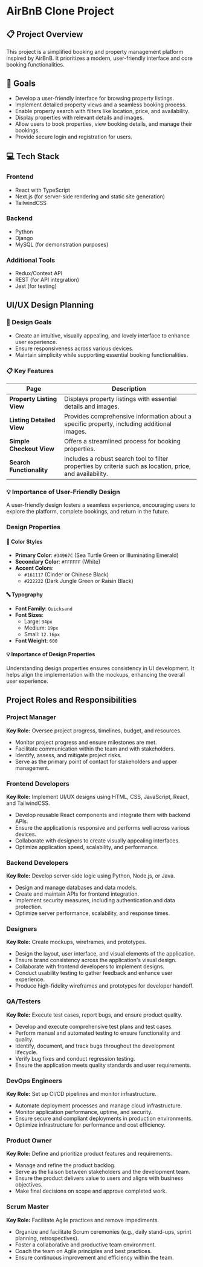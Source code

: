 # AirBnB Clone Project  

## 📋 Project Overview  
This project is a simplified booking and property management platform inspired by AirBnB. It prioritizes a modern, user-friendly interface and core booking functionalities.  

## 🎯 Goals  
- Develop a user-friendly interface for browsing property listings.  
- Implement detailed property views and a seamless booking process.  
- Enable property search with filters like location, price, and availability.  
- Display properties with relevant details and images.  
- Allow users to book properties, view booking details, and manage their bookings.  
- Provide secure login and registration for users.  

## 💻 Tech Stack  
### Frontend  
- React with TypeScript  
- Next.js (for server-side rendering and static site generation)  
- TailwindCSS  

### Backend  
- Python  
- Django  
- MySQL (for demonstration purposes)  

### Additional Tools  
- Redux/Context API  
- REST (for API integration)  
- Jest (for testing) 

## UI/UX Design Planning  

### 🎯 Design Goals  
- Create an intuitive, visually appealing, and lovely interface to enhance user experience.  
- Ensure responsiveness across various devices.  
- Maintain simplicity while supporting essential booking functionalities.  

### 📋 Key Features  
| **Page**                | **Description**                                                                                     |
|-------------------------|-----------------------------------------------------------------------------------------------------|
| **Property Listing View** | Displays property listings with essential details and images.                                      |
| **Listing Detailed View** | Provides comprehensive information about a specific property, including additional images.          |
| **Simple Checkout View**  | Offers a streamlined process for booking properties.                                               |
| **Search Functionality**  | Includes a robust search tool to filter properties by criteria such as location, price, and availability. |  

### 💡 Importance of User-Friendly Design  
A user-friendly design fosters a seamless experience, encouraging users to explore the platform, complete bookings, and return in the future.  

### Design Properties  

#### 🎨 Color Styles  
- **Primary Color**: `#34967C` (Sea Turtle Green or Illuminating Emerald)  
- **Secondary Color**: `#FFFFFF` (White)  
- **Accent Colors**:  
  - `#161117` (Cinder or Chinese Black)  
  - `#222222` (Dark Jungle Green or Raisin Black)  

#### 🔤 Typography  
- **Font Family**: `Quicksand`  
- **Font Sizes**:  
  - Large: `94px`  
  - Medium: `19px`  
  - Small: `12.16px`  
- **Font Weight**: `600`  

#### 💡 Importance of Design Properties  
Understanding design properties ensures consistency in UI development. It helps align the implementation with the mockups, enhancing the overall user experience.

## Project Roles and Responsibilities

### Project Manager  
**Key Role:** Oversee project progress, timelines, budget, and resources.  
- Monitor project progress and ensure milestones are met.  
- Facilitate communication within the team and with stakeholders.  
- Identify, assess, and mitigate project risks.  
- Serve as the primary point of contact for stakeholders and upper management.

### Frontend Developers  
**Key Role:** Implement UI/UX designs using HTML, CSS, JavaScript, React, and TailwindCSS.  
- Develop reusable React components and integrate them with backend APIs.  
- Ensure the application is responsive and performs well across various devices.  
- Collaborate with designers to create visually appealing interfaces.  
- Optimize application speed, scalability, and performance.

### Backend Developers  
**Key Role:** Develop server-side logic using Python, Node.js, or Java.  
- Design and manage databases and data models.  
- Create and maintain APIs for frontend integration.  
- Implement security measures, including authentication and data protection.  
- Optimize server performance, scalability, and response times.

### Designers  
**Key Role:** Create mockups, wireframes, and prototypes.  
- Design the layout, user interface, and visual elements of the application.  
- Ensure brand consistency across the application's visual design.  
- Collaborate with frontend developers to implement designs.  
- Conduct usability testing to gather feedback and enhance user experience.  
- Produce high-fidelity wireframes and prototypes for developer handoff.

### QA/Testers  
**Key Role:** Execute test cases, report bugs, and ensure product quality.  
- Develop and execute comprehensive test plans and test cases.  
- Perform manual and automated testing to ensure functionality and quality.  
- Identify, document, and track bugs throughout the development lifecycle.  
- Verify bug fixes and conduct regression testing.  
- Ensure the application meets quality standards and user requirements.

### DevOps Engineers  
**Key Role:** Set up CI/CD pipelines and monitor infrastructure.  
- Automate deployment processes and manage cloud infrastructure.  
- Monitor application performance, uptime, and security.  
- Ensure secure and compliant deployments in production environments.  
- Optimize infrastructure for performance and cost efficiency.

### Product Owner  
**Key Role:** Define and prioritize product features and requirements.  
- Manage and refine the product backlog.  
- Serve as the liaison between stakeholders and the development team.  
- Ensure the product delivers value to users and aligns with business objectives.  
- Make final decisions on scope and approve completed work.

### Scrum Master  
**Key Role:** Facilitate Agile practices and remove impediments.  
- Organize and facilitate Scrum ceremonies (e.g., daily stand-ups, sprint planning, retrospectives).  
- Foster a collaborative and productive team environment.  
- Coach the team on Agile principles and best practices.  
- Ensure continuous improvement and efficiency within the team.
